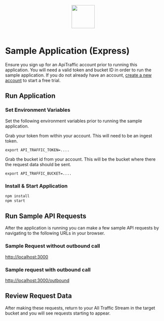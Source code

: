 <div align="center">
  <img src="https://app.apitraffic.io/assets/images/apitraffic-logo.svg" height="75"/>
</div>
<br/>

# Sample Application (Express)

Ensure you sign up for an ApiTraffic account prior to running this application. You will need a valid token and bucket ID in order to run the sample application. If you do not already have an account, [create a new account](https://www.apitraffic.io/pricing) to start a free trial. 

## Run Application

### Set Environment Variables

Set the following environment variables prior to running the sample application. 

Grab your token from within your account. This will need to be an ingest token.

`export API_TRAFFIC_TOKEN=....`

Grab the bucket id from your account. This will be the bucket where there the request data should be sent.

`export API_TRAFFIC_BUCKET=....`

### Install & Start Application

```sh
npm install
npm start
```

## Run Sample API Requests
After the application is running you can make a few sample API requests by navigating to the following URLs in your browser.

### Sample Request without outbound call
[http://localhost:3000](http://localhost:3000)
### Sample request with outbound call
[http://localhost:3000/outbound](http://localhost:3000/outbound)

## Review Request Data
After making these requests, return to your All Traffic Stream in the target bucket and you will see requests starting to appear. 